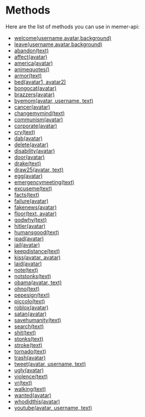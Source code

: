 # Methods
Here are the list of methods you can use in memer-api:
- <a href="/meme/welcome">welcome(username,avatar,background)</a>
- <a href="/meme/leave">leave(username,avatar,background)</a>
- <a href="/meme/abandon">abandon(text)</a>
- <a href="/meme/affect">affect(avatar)</a>
- <a href="/meme/america">america(avatar)</a>
- <a href="/meme/animequotes">animequotes()</a>
- <a href="/meme/armor">armor(text)</a>
- <a href="/meme/bed">bed(avatar1, avatar2)</a>
- <a href="/meme/bongocat">bongocat(avatar)</a>
- <a href="/meme/brazzers">brazzers(avatar)</a>
- <a href="/meme/byemom">byemom(avatar, username, text)</a>
- <a href="/meme/cancer">cancer(avatar)</a>
- <a href="/meme/changemymind">changemymind(text)</a>
- <a href="/meme/communism">communism(avatar)</a>
- <a href="/meme/corporate">corporate(avatar)</a>
- <a href="/meme/cry">cry(text)</a>
- <a href="/meme/dab">dab(avatar)</a>
- <a href="/meme/delete">delete(avatar)</a>
- <a href="/meme/disability">disability(avatar)</a>
- <a href="/meme/door">door(avatar)</a>
- <a href="/meme/drake">drake(text)</a>
- <a href="/meme/door">draw25(avatar, text)</a>
- <a href="/meme/egg">egg(avatar)</a>
- <a href="/meme/emergency">emergencymeeting(text)</a>
- <a href="/meme/excuseme">excuseme(text)</a>
- <a href="/meme/facts">facts(text)</a>
- <a href="/meme/failure">failure(avatar)</a>
- <a href="/meme/fakenews">fakenews(avatar)</a>
- <a href="/meme/floor">floor(text, avatar)</a>
- <a href="/meme/godwhy">godwhy(text)</a>
- <a href="/meme/hitler">hitler(avatar)</a>
- <a href="/meme/humansgood">humansgood(text)</a>
- <a href="/meme/ipad">ipad(avatar)</a>
- <a href="/meme/jail">jail(avatar)</a>
- <a href="/meme/keepdistance">keepdistance(text)</a>
- <a href="/meme/kiss">kiss(avatar, avatar)</a>
- <a href="/meme/laid">laid(avatar)</a>
- <a href="/meme/note">note(text)</a>
- <a href="/meme/notstonks">notstonks(text)</a>
- <a href="/meme/obama">obama(avatar, text)</a>
- <a href="/meme/ohno">ohno(text)</a>
- <a href="/meme/pepesign">pepesign(text)</a>
- <a href="/meme/piccolo">piccolo(text)</a>
- <a href="/meme/roblox">roblox(avatar)</a>
- <a href="/meme/satan">satan(avatar)</a>
- <a href="/meme/savehumanity">savehumanity(text)</a>
- <a href="/meme/search">search(text)</a>
- <a href="/meme/shit">shit(text)</a>
- <a href="/meme/stonks">stonks(text)</a>
- <a href="/meme/stroke">stroke(text)</a>
- <a href="/meme/tornado">tornado(text)</a>
- <a href="/meme/trash">trash(avatar)</a>
- <a href="/meme/tweet">tweet(avatar, username, text)</a>
- <a href="/meme/ugly">ugly(avatar)</a>
- <a href="/meme/violence">violence(text)</a>
- <a href="/meme/vr">vr(text)</a>
- <a href="/meme/walking">walking(text)</a>
- <a href="/meme/wanted">wanted(avatar)</a>
- <a href="/meme/whodidthis">whodidthis(avatar)</a>
- <a href="/meme/youtube">youtube(avatar, username, text)</a>